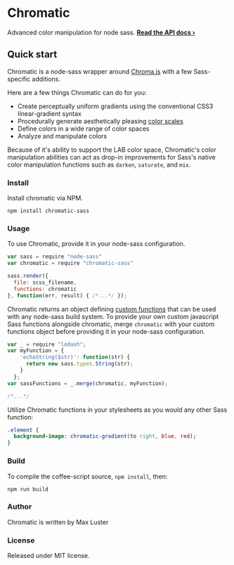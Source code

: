 # Chromatic
Advanced color manipulation for node sass. **[Read the API docs &rsaquo;](api.md)**

## Quick start
Chromatic is a node-sass wrapper around [Chroma.js](https://github.com/gka/chroma.js/) with a few Sass-specific additions.

Here are a few things Chromatic can do for you:

- Create perceptually uniform gradients using the conventional CSS3 linear-gradient syntax
- Procedurally generate aesthetically pleasing [color scales](#link-to-blog-post)
- Define colors in a wide range of color spaces
- Analyze and manipulate colors

Because of it's ability to support the LAB color space, Chromatic's color manipulation abilities can act as drop-in improvements for Sass's native color manipulation functions such as `darken`, `saturate`, and `mix`.


### Install
Install chromatic via NPM.

```shell
npm install chromatic-sass
```

### Usage
To use Chromatic, provide it in your node-sass configuration.

```javascript
var sass = require "node-sass"
var chromatic = require "chromatic-sass"

sass.render({
  file: scss_filename,
  functions: chromatic
}, function(err, result) { /*...*/ });
```

Chromatic returns an object defining [custom functions](https://github.com/sass/node-sass#functions--v300---experimental) that can be used with any node-sass build system. To provide your own custom javascript Sass functions alongside chromatic, merge `chromatic` with your custom functions object before providing it in your node-sass configuration.

```javascript
var _ = require "lodash";
var myFunction = {
    'echoString($str)': function(str) {
      return new sass.types.String(str);
    }
  };
var sassFunctions = _.merge(chromatic, myFunction);

/*...*/
```

Utilize Chromatic functions in your stylesheets as you would any other Sass function:

```Sass
.element {
  background-image: chromatic-gradient(to right, blue, red);
}
```

### Build
To compile the coffee-script source, `npm install`, then:

```shell
npm run build
```

### Author
Chromatic is written by Max Luster

### License
Released under MIT license.
